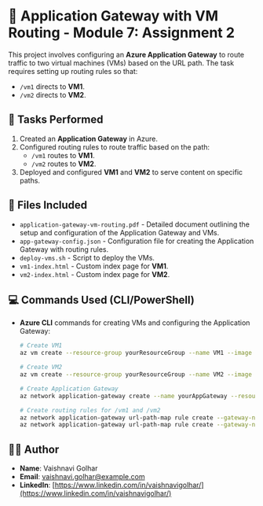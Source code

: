 # 📘 Application Gateway with VM Routing - Module 7: Assignment 2

This project involves configuring an **Azure Application Gateway** to route traffic to two virtual machines (VMs) based on the URL path. The task requires setting up routing rules so that:
- `/vm1` directs to **VM1**.
- `/vm2` directs to **VM2**.

## 📝 Tasks Performed
1. Created an **Application Gateway** in Azure.
2. Configured routing rules to route traffic based on the path:
    - `/vm1` routes to **VM1**.
    - `/vm2` routes to **VM2**.
3. Deployed and configured **VM1** and **VM2** to serve content on specific paths.

## 📂 Files Included
- `application-gateway-vm-routing.pdf` - Detailed document outlining the setup and configuration of the Application Gateway and VMs.
- `app-gateway-config.json` - Configuration file for creating the Application Gateway with routing rules.
- `deploy-vms.sh` - Script to deploy the VMs.
- `vm1-index.html` - Custom index page for **VM1**.
- `vm2-index.html` - Custom index page for **VM2**.

## 💻 Commands Used (CLI/PowerShell)
- **Azure CLI** commands for creating VMs and configuring the Application Gateway:
    ```bash
    # Create VM1
    az vm create --resource-group yourResourceGroup --name VM1 --image UbuntuLTS --admin-username azureuser --generate-ssh-keys

    # Create VM2
    az vm create --resource-group yourResourceGroup --name VM2 --image UbuntuLTS --admin-username azureuser --generate-ssh-keys

    # Create Application Gateway
    az network application-gateway create --name yourAppGateway --resource-group yourResourceGroup --location eastus --sku Standard_v2 --capacity 2 --frontend-port 80 --backend-pool-name yourBackendPool

    # Create routing rules for /vm1 and /vm2
    az network application-gateway url-path-map rule create --gateway-name yourAppGateway --resource-group yourResourceGroup --name Vm1Route --paths "/vm1" --address "http://VM1_IP"
    az network application-gateway url-path-map rule create --gateway-name yourAppGateway --resource-group yourResourceGroup --name Vm2Route --paths "/vm2" --address "http://VM2_IP"
    ```

## 👩‍💻 Author
- **Name**: Vaishnavi Golhar  
- **Email**: vaishnavi.golhar@example.com  
- **LinkedIn**: [https://www.linkedin.com/in/vaishnavigolhar/](https://www.linkedin.com/in/vaishnavigolhar/)

